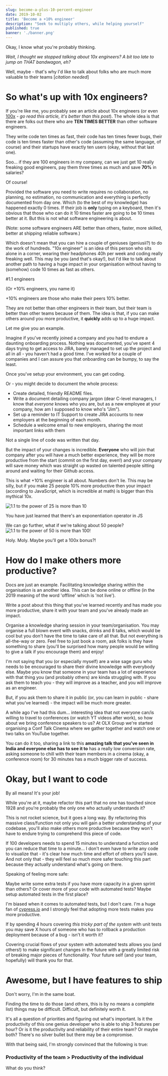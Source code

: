 ```yaml
---
slug: become-a-plus-10-percent-engineer
date: 2019-10-02
title: 'Become a +10% engineer'
description: "Seek to multiply others, while helping yourself"
published: true
banner: './banner.png'
---
```


Okay, I know what you're probably thinking.

_Wait, I thought we stopped talking about 10x engineers? A bit too late to jump on THAT bandwagon, eh?_

Well, maybe - that's why I'd like to talk about folks who are much more valuable to their teams [_citation needed_]

# So what's up with 10x engineers?

If you're like me, you probably see an article about 10x engineers (or even [100x](https://zef.me/the-100x-engineer-6d50a690a866) - _go read this article, it's better than this post_). The whole idea is that there are folks out there who are **TEN TIMES BETTER** than other software engineers.

They write code ten times as fast, their code has ten times fewer bugs, their code is ten times faster than other's code (assuming the same language, of course) and their startups have exactly ten users (okay, without that last one).

Soo... if they are 100 engineers in my company, can we just get 10 really freaking good engineers, pay them three times as much and save **70%** in salaries?

Of course!

Provided the software you need to write requires no collaboration, no planning, no estimation, no communication and everything is perfectly documented from day one. Which (to the best of my knowledge) has happened exactly 0 times. If their job is **only** typing on a keyboard, then it's obvious that those who can do it 10 times faster are going to be 10 times better at it. But this is not what software engineering is about.

(Note: some software engineers ARE better than others, faster, more skilled, better at shipping reliable software.)

Which doesn't mean that you can hire a couple of geniuses (geniusii?) to do the work of hundreds. "10x engineer" is an idea of this person who sits alone in a corner, wearing their headphones 40h per week and coding really freaking well. This may be you (and that's okay!), but I'd like to talk about another path to having a huge impact in your organisation without having to (somehow) code 10 times as fast as others.


#1.1 engineers

(Or +10% engineers, you name it)

+10% engineers are those who make their peers 10% better. 

They are not better than other engineers in their team, but their team is better than other teams because of them. The idea is that, if you can make others around you more productive, it **quickly** adds up to a huge impact. 

Let me give you an example.

Imagine if you've recently joined a company and you had to endure a daunting onboarding process. Nothing was documented, you've spent 4 days trying to get access to JIRA, barely managed to set up the project and all in all - you haven't had a good time. I've worked for a couple of companies and I can assure you that onboarding can be bumpy, to say the least.

Once you've setup your environment, you can get coding. 

Or - you might decide to document the whole process:
- Create detailed, friendly README files. 
- Write a document detailing company jargon (dear C-level managers, I know that _everyone_ knows who you are, but as a new employee at your company, how am I supposed to know who's "Jim"). 
- Set up a reminder to IT Support to create JIRA accounts to new employers at the beginning of each month. 
- Schedule a welcome email to new employers, sharing the most important links with them

Not a single line of code was written that day. 

But the impact of your changes is incredible. **Everyone** who will join that company after you will have a much better experience, they will be more productive from the start (commit on the first day, even!) and your company will save money which was straight up wasted on talented people sitting around and waiting for their Github access.

This is what +10% engineer is all about. Numbers don't lie. This may be silly, but if you make 25 people 10% more productive then your impact (according to JavaScript, which is incredible at math) is bigger than this mythical 10x.

![1.1 to the power of 25 is more than 10](https://thepracticaldev.s3.amazonaws.com/i/23tgbpk0ecadbm4sldy7.png)
<figcaption>You have just learned that there's an exponentiation operator in JS</figcaption>

We can go further, what if we're talking about 50 people?
![1.1 to the power of 50 is more than 100!](https://thepracticaldev.s3.amazonaws.com/i/vgpcybe3pe8w2j2t0pv2.png)

Holy. Moly. Maybe you'll get a 100x bonus?!

# How do I make others more productive?

Docs are just an example. Facilitating knowledge sharing within the organisation is an another idea. This can be done online or offline (in the 2019 meaning of the word 'offline' which is 'not live').

Write a post about this thing that you've learned recently and has made you more productive, share it with your team and you've already made an impact.

Organise a knowledge sharing session in your team/organisation. You may organise a full blown event with snacks, drinks and 8 talks, which would be cool but you don't have the time to take care of all that. But not everything is all-the-way or zero. Feel free to just book a room, ask folks is they have something to share (you'll be surprised how many people would be willing to give a talk if you encourage them) and enjoy!

I'm not saying that you (or especially myself) are a wise sage guru who needs to be encouraged to share their divine knowledge with everybody else. Maybe you know that someone in your team has a lot of experience with that thing you (and probably others) are kinda struggling with. If you ask them to teach you - they will improve as a teacher, and you will improve as an engineer.

But, if you ask them to share it in public (or, you can learn in public - share what you've learned) - the impact will be much more greater.

A while ago I've had this dum... interesting idea that not everyone can/is willing to travel to conferences (or watch YT videos after work), so how about we bring conference speakers to us? At OLX Group we're started organising a Conf Talk Cinema where we gather together and watch one or two talks on YouTube together. 

You can do it too, sharing a link to this **amazing talk that you've seen in India and everyone else has to see it to** has a really low conversion rate, asking someone to chill with their team members in a cinema (okay, a conference room) for 30 minutes has a much bigger rate of success.

# Okay, but I want to code

By all means! It's your job!

While you're at it, maybe refactor this part that no one has touched since 1928 and you're probably the only one who actually understands it?

This is not rocket science, but it goes a long way. By refactoring this massive class/function not only you will gain a better understanding of your codebase, you'll also make others more productive because they won't have to endure trying to comprehend this piece of code. 

If 100 developers needs to spend 15 minutes to understand a function and you can reduce that time to a minute... I don't even have to write any code to visualize that - it's clear how much time and effort of others you'll save. And not only that - they will feel so much more safer touching this part because they actually understand what's going on there.

Speaking of feeling more safe:

Maybe write some extra tests if you have more capacity in a given sprint than others? Or cover more of your code with automated tests? Maybe setup automated tests in the first place?

I'm biased when it comes to automated tests, but I don't care. I'm a huge fan of [cypress.io](https://dev.to/tlakomy/sleeping-better-at-night-with-cypress-io-59m2) and I strongly feel that adopting more tests makes you more productive. 

If by spending 4 hours covering _this tricky part of the system_ with unit tests you may save X hours of someone who has to rollback a production deployment because of a bug - isn't it worth it? 

Covering crucial flows of your system with automated tests allows you (and others!) to make significant changes in the future with a greatly limited risk of breaking major pieces of functionality. Your future self (and your team, hopefully) will thank you for that.

# Awesome, but I have features to ship

Don't worry, I'm in the same boat. 

Finding the time to do those (and others, this is by no means a complete list) things may be difficult. Difficult, but definitely worth it.

It's all a question of priorities and figuring out what's important. Is it the productivity of this one genius developer who is able to ship 3 features per hour? Or is it the productivity and reliability of their entire team? Or maybe both? There's no silver bullet but there may be a compromise.

With that being said, I'm strongly convinced that the following is true:

### Productivity of the team > Productivity of the individual

What do you think? 